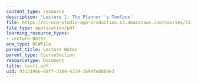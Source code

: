 ```yaml
---
content_type: resource
description: 'Lecture 1: The Planner''s Toolbox'
file: https://ol-ocw-studio-app-production.s3.amazonaws.com/courses/11-204-planning-communications-and-digital-media-fall-2004/0313196688ff318442291694fed8b9e3_lect1.pdf
file_type: application/pdf
learning_resource_types:
- Lecture Notes
ocw_type: OCWFile
parent_title: Lecture Notes
parent_type: CourseSection
resourcetype: Document
title: lect1.pdf
uid: 03131966-88ff-3184-4229-1694fed8b9e3
---
```

